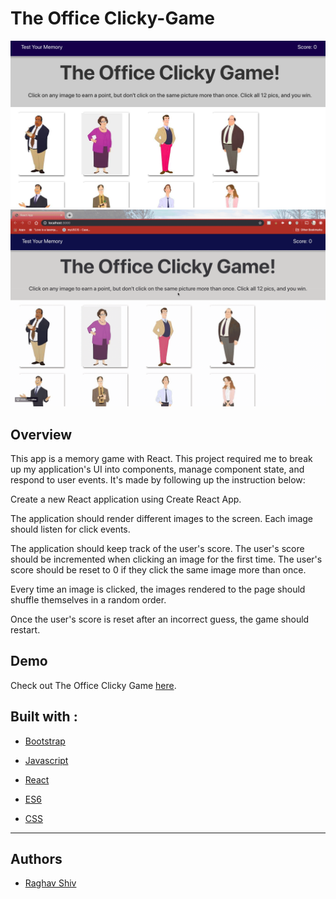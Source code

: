 # The Office Clicky-Game

![alt text](./Click_screenshot.png "Clicky Game")
![alt text](./Click.gif "Clicky Game")

## Overview
This app is a memory game with React. This project required me to break up my application's UI into components, manage component state, and respond to user events. It's made by following up the instruction below:

Create a new React application using Create React App.

The application should render different images to the screen. Each image should listen for click events.

The application should keep track of the user's score. The user's score should be incremented when clicking an image for the first time. The user's score should be reset to 0 if they click the same image more than once.

Every time an image is clicked, the images rendered to the page should shuffle themselves in a random order.

Once the user's score is reset after an incorrect guess, the game should restart.

## Demo
Check out The Office Clicky Game [here](https://rshiv7.github.io/clicky-game/).

## Built with :

* [Bootstrap](https://getbootstrap.com/docs/4.3/getting-started/introduction/) 

* [Javascript](https://www.w3schools.com/js/js_intro.asp)

* [React](https://react-bootstrap.github.io/getting-started/introduction/)

* [ES6](https://www.w3schools.com/js/js_es6.asp)

* [CSS](https://www.w3schools.com/css/)

<hr>

## Authors

* [Raghav Shiv](https://github.com/rshiv7)